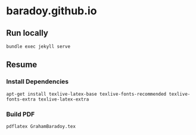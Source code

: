 # baradoy.github.io

## Run locally

```bundle exec jekyll serve```

## Resume

### Install Dependencies
```apt-get install texlive-latex-base texlive-fonts-recommended texlive-fonts-extra texlive-latex-extra```

### Build PDF
```pdflatex GrahamBaradoy.tex```
